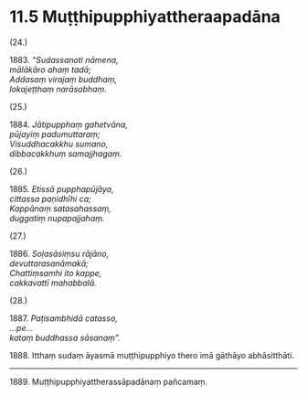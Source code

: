 

# 11.5 Muṭṭhipupphiyattheraapadāna



(24.)

1883\. _“Sudassanoti nāmena,_  
_mālākāro ahaṃ tadā;_  
_Addasaṃ virajaṃ buddhaṃ,_  
_lokajeṭṭhaṃ narāsabhaṃ._  


(25.)

1884\. _Jātipupphaṃ gahetvāna,_  
_pūjayiṃ padumuttaraṃ;_  
_Visuddhacakkhu sumano,_  
_dibbacakkhuṃ samajjhagaṃ._  


(26.)

1885\. _Etissā pupphapūjāya,_  
_cittassa paṇidhīhi ca;_  
_Kappānaṃ satasahassaṃ,_  
_duggatiṃ nupapajjahaṃ._  


(27.)

1886\. _Soḷasāsiṃsu rājāno,_  
_devuttarasanāmakā;_  
_Chattiṃsamhi ito kappe,_  
_cakkavattī mahabbalā._  


(28.)

1887\. _Paṭisambhidā catasso,_  
_…pe…_  
_kataṃ buddhassa sāsanaṃ”._  


1888\. Itthaṃ sudaṃ āyasmā muṭṭhipupphiyo thero imā gāthāyo abhāsitthāti.

---

1889\. Muṭṭhipupphiyattherassāpadānaṃ pañcamaṃ.





